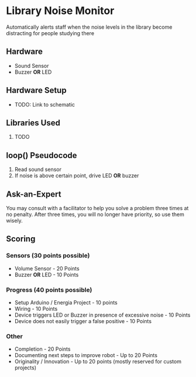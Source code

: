 # Library Noise Monitor
Automatically alerts staff when the noise levels in the library become distracting for people studying there

## Hardware
- Sound Sensor
- Buzzer **OR** LED

## Hardware Setup
- TODO: Link to schematic

## Libraries Used
1. TODO

## loop() Pseudocode
1. Read sound sensor
2. If noise is above certain point, drive LED **OR** buzzer

## Ask-an-Expert
You may consult with a facilitator to help you solve a problem three times at no penalty. After three times, you will no longer have priority, so use them wisely.

## Scoring
### Sensors (30 points possible)
- Volume Sensor - 20 Points
- Buzzer **OR** LED - 10 Points

### Progress (40 points possible)
- Setup Arduino / Energia Project - 10 points
- Wiring - 10 Points
- Device triggers LED or Buzzer in presence of excessive noise - 10 Points
- Device does not easily trigger a false positive - 10 Points

### Other
- Completion - 20 Points
- Documenting next steps to improve robot - Up to 20 Points
- Originality / Innovation - Up to 20 points (mostly reserved for custom projects)
